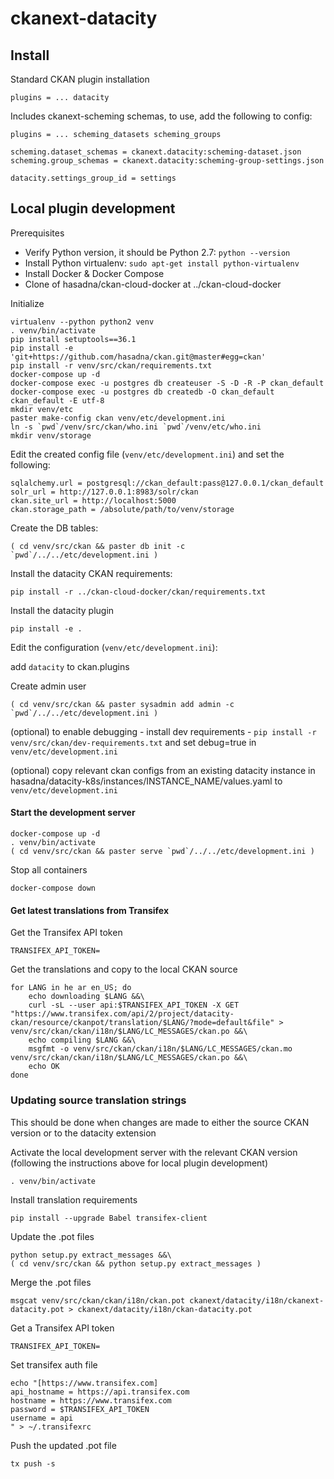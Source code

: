 # ckanext-datacity

## Install

Standard CKAN plugin installation

```
plugins = ... datacity
```

Includes ckanext-scheming schemas, to use, add the following to config:

```
plugins = ... scheming_datasets scheming_groups

scheming.dataset_schemas = ckanext.datacity:scheming-dataset.json
scheming.group_schemas = ckanext.datacity:scheming-group-settings.json

datacity.settings_group_id = settings
```

## Local plugin development

Prerequisites

* Verify Python version, it should be Python 2.7: `python --version`
* Install Python virtualenv: `sudo apt-get install python-virtualenv`
* Install Docker & Docker Compose
* Clone of hasadna/ckan-cloud-docker at ../ckan-cloud-docker

Initialize

```
virtualenv --python python2 venv
. venv/bin/activate
pip install setuptools==36.1
pip install -e 'git+https://github.com/hasadna/ckan.git@master#egg=ckan'
pip install -r venv/src/ckan/requirements.txt
docker-compose up -d
docker-compose exec -u postgres db createuser -S -D -R -P ckan_default
docker-compose exec -u postgres db createdb -O ckan_default ckan_default -E utf-8
mkdir venv/etc
paster make-config ckan venv/etc/development.ini
ln -s `pwd`/venv/src/ckan/who.ini `pwd`/venv/etc/who.ini
mkdir venv/storage
```

Edit the created config file (`venv/etc/development.ini`) and set the following:

```
sqlalchemy.url = postgresql://ckan_default:pass@127.0.0.1/ckan_default
solr_url = http://127.0.0.1:8983/solr/ckan
ckan.site_url = http://localhost:5000
ckan.storage_path = /absolute/path/to/venv/storage
```

Create the DB tables:

```
( cd venv/src/ckan && paster db init -c `pwd`/../../etc/development.ini )
```

Install the datacity CKAN requirements:

```
pip install -r ../ckan-cloud-docker/ckan/requirements.txt
```

Install the datacity plugin

```
pip install -e .
```

Edit the configuration (`venv/etc/development.ini`):

add `datacity` to ckan.plugins

Create admin user

```
( cd venv/src/ckan && paster sysadmin add admin -c `pwd`/../../etc/development.ini )
```

(optional) to enable debugging - install dev requirements - `pip install -r venv/src/ckan/dev-requirements.txt` and set debug=true in `venv/etc/development.ini`

(optional) copy relevant ckan configs from an existing datacity instance in hasadna/datacity-k8s/instances/INSTANCE_NAME/values.yaml to `venv/etc/development.ini`

#### Start the development server

```
docker-compose up -d
. venv/bin/activate
( cd venv/src/ckan && paster serve `pwd`/../../etc/development.ini )
```

Stop all containers

```
docker-compose down
```

#### Get latest translations from Transifex

Get the Transifex API token

```
TRANSIFEX_API_TOKEN=
```

Get the translations and copy to the local CKAN source

```
for LANG in he ar en_US; do
    echo downloading $LANG &&\
    curl -sL --user api:$TRANSIFEX_API_TOKEN -X GET "https://www.transifex.com/api/2/project/datacity-ckan/resource/ckanpot/translation/$LANG/?mode=default&file" > venv/src/ckan/ckan/i18n/$LANG/LC_MESSAGES/ckan.po &&\
    echo compiling $LANG &&\
    msgfmt -o venv/src/ckan/ckan/i18n/$LANG/LC_MESSAGES/ckan.mo venv/src/ckan/ckan/i18n/$LANG/LC_MESSAGES/ckan.po &&\
    echo OK
done
```

### Updating source translation strings

This should be done when changes are made to either the source CKAN version or to the datacity extension

Activate the local development server with the relevant CKAN version (following the instructions above for local plugin development)

```
. venv/bin/activate
```

Install translation requirements

```
pip install --upgrade Babel transifex-client
```

Update the .pot files

```
python setup.py extract_messages &&\
( cd venv/src/ckan && python setup.py extract_messages )
```

Merge the .pot files

```
msgcat venv/src/ckan/ckan/i18n/ckan.pot ckanext/datacity/i18n/ckanext-datacity.pot > ckanext/datacity/i18n/ckan-datacity.pot
```

Get a Transifex API token

```
TRANSIFEX_API_TOKEN=
```

Set transifex auth file

```
echo "[https://www.transifex.com]
api_hostname = https://api.transifex.com
hostname = https://www.transifex.com
password = $TRANSIFEX_API_TOKEN
username = api
" > ~/.transifexrc
```

Push the updated .pot file

```
tx push -s
```

